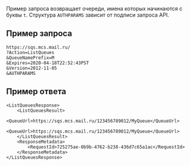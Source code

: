 Пример запроса возвращает очереди, имена которых начинаются с буквы `t`. Структура `AUTHPARAMS` зависит от подписи запроса API.

## Пример запроса

```
https://sqs.mcs.mail.ru/
?Action=ListQueues
&QueueNamePrefix=M
&Expires=2020-04-18T22:52:43PST
&Version=2012-11-05
&AUTHPARAMS
```

## Пример ответа

```
<ListQueuesResponse>
    <ListQueuesResult>
        <QueueUrl>https://sqs.mcs.mail.ru/123456789012/MyQueue</QueueUrl>
        <QueueUrl>https://sqs.mcs.mail.ru/123456789012/MyQueue</QueueUrl>
    </ListQueuesResult>
    <ResponseMetadata>
        <RequestId>725275ae-0b9b-4762-b238-436d7c65a1ac</RequestId>
    </ResponseMetadata>
</ListQueuesResponse>
```
